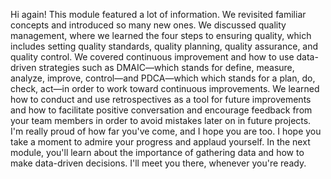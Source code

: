 Hi again! This module featured a lot of information. We revisited familiar
concepts and introduced so many new ones. We discussed quality management, where
we learned the four steps to ensuring quality, which includes setting quality
standards, quality planning, quality assurance, and quality control. We covered
continuous improvement and how to use data-driven strategies such as DMAIC—which
stands for define, measure, analyze, improve, control—and PDCA—which which
stands for a plan, do, check, act—in order to work toward continuous
improvements. We learned how to conduct and use retrospectives as a tool for
future improvements and how to facilitate positive conversation and encourage
feedback from your team members in order to avoid mistakes later on in future
projects. I'm really proud of how far you've come, and I hope you are too. I
hope you take a moment to admire your progress and applaud yourself. In the next
module, you'll learn about the importance of gathering data and how to make
data-driven decisions. I'll meet you there, whenever you're ready.